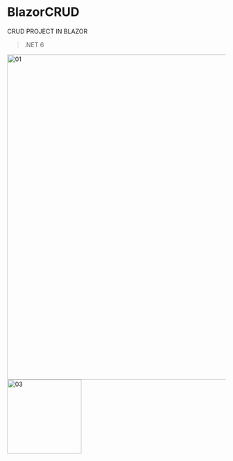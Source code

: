 # BlazorCRUD
CRUD PROJECT IN BLAZOR
>  .NET 6
 
<img width="749" alt="01" src="https://github.com/ShirleyR12/BlazorCRUD/assets/56793368/488cd146-a857-4d0e-8016-59a85e6f3d26">

<img width="171" alt="03" src="https://github.com/ShirleyR12/BlazorCRUD/assets/56793368/b73b140f-5b4a-423e-9eaa-cc8457cc3fd5">
